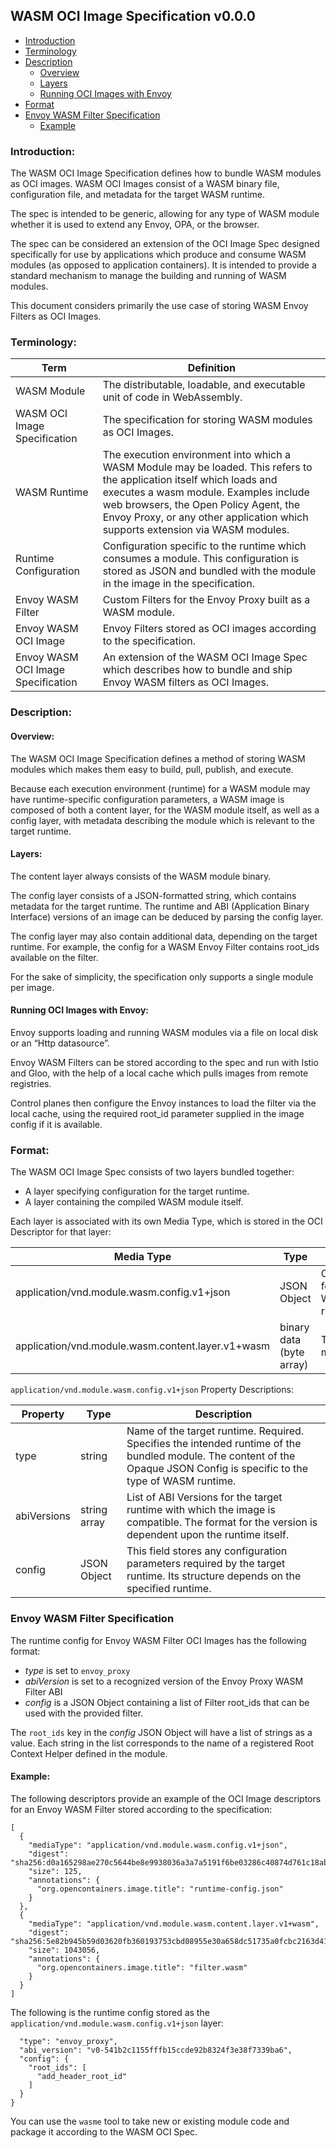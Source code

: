 
## WASM OCI Image Specification v0.0.0

- [Introduction](#introduction)
- [Terminology](#terminology)
- [Description](#description)
    - [Overview](#overview)
    - [Layers](#layers)
    - [Running OCI Images with Envoy](#running-oci-images-with-envoy)
- [Format](#format)
- [Envoy WASM Filter Specification](#envoy-wasm-filter-specification)
    - [Example](#example)


### Introduction:

The WASM OCI Image Specification defines how to bundle WASM modules as OCI images. WASM OCI Images consist of a WASM binary file, configuration file, and metadata for the target WASM runtime.

The spec is intended to be generic, allowing for any type of WASM module whether it is used to extend any Envoy, OPA, or the browser.

The spec can be considered an extension of the OCI Image Spec designed specifically for use by applications which produce and consume WASM modules (as opposed to application containers). It is intended to provide a standard mechanism to manage the building and running of WASM modules. 

This document considers primarily the use case of storing WASM Envoy Filters as OCI Images.

### Terminology:

| Term                               | Definition                                       |
|------------------------------------|--------------------------------------------------|
| WASM Module                        | The distributable, loadable, and executable unit of code in WebAssembly. 
| WASM OCI Image Specification       | The specification for storing WASM modules as OCI Images.
| WASM Runtime                       | The execution environment into which a WASM Module may be loaded. This refers to the application itself which loads and executes a wasm module. Examples include web browsers, the Open Policy Agent, the Envoy Proxy, or any other application which supports extension via WASM modules. 
| Runtime Configuration              | Configuration specific to the runtime which consumes a module. This configuration is stored as JSON and bundled with the module in the image in the specification. 
| Envoy WASM Filter                  | Custom Filters for the Envoy Proxy built as a WASM module.
| Envoy WASM OCI Image               | Envoy Filters stored as OCI images according to the specification. 
| Envoy WASM OCI Image Specification | An extension of the WASM OCI Image Spec which describes how to bundle and ship Envoy WASM filters as OCI Images. |

### Description:

#### Overview:

The WASM OCI Image Specification defines a method of storing WASM modules which makes them easy to build, pull, publish, and execute.

Because each execution environment (runtime) for a WASM module may have runtime-specific configuration parameters, a WASM image is composed of both a content layer, for the WASM module itself, as well as a config layer, with metadata describing the module which is relevant to the target runtime.

#### Layers:

The content layer always consists of the WASM module binary. 

The config layer consists of a JSON-formatted string, which contains metadata for the target runtime. The runtime and ABI (Application Binary Interface) versions of an image can be deduced by parsing the config layer. 

The config layer may also contain additional data, depending on the target runtime. For example, the config for a WASM Envoy Filter contains root_ids available on the filter. 

For the sake of simplicity, the specification only supports a single module per image.

#### Running OCI Images with Envoy:

Envoy supports loading and running WASM modules via a file on local disk or an “Http datasource”.

Envoy WASM Filters can be stored according to the spec and run with Istio and Gloo, with the help of a local cache which pulls images from remote registries.  

Control planes then configure the Envoy instances to load the filter via the local cache, using the required root_id parameter supplied in the image config if it is available.


### Format:

The WASM OCI Image Spec consists of two layers bundled together:
- A layer specifying configuration for the target runtime.
- A layer containing the compiled WASM module itself.

Each layer is associated with its own Media Type, which is stored in the OCI Descriptor for that layer:

| Media Type | Type | Description |
|------------|------|-------------|
| application/vnd.module.wasm.config.v1+json | JSON Object | Configuration for the Target WASM runtime.
| application/vnd.module.wasm.content.layer.v1+wasm | binary data (byte array) | The compiled module data |

`application/vnd.module.wasm.config.v1+json` Property Descriptions:

| Property   | Type | Description |
|------------|------|-------------|
| type | string | Name of the target runtime. Required. Specifies the intended runtime of the bundled module. The content of the Opaque JSON Config is specific to the type of WASM runtime. 
| abiVersions | string array | List of ABI Versions for the target runtime with which the image is compatible. The format for the version is dependent upon the runtime itself.
| config | JSON Object | This field stores any configuration parameters required by the target runtime. Its structure depends on the specified runtime. |


### Envoy WASM Filter Specification

The runtime config for Envoy WASM Filter OCI Images has the following format:

- *type* is set to `envoy_proxy`
- *abiVersion* is set to a recognized version of the Envoy Proxy WASM Filter ABI 
- *config* is a JSON Object containing a list of Filter root_ids that can be used with the provided filter. 

The `root_ids` key in the *config* JSON Object will have a list of strings as a value. Each string in the list corresponds to the name of a registered Root Context Helper defined in the module.

#### Example:

The following descriptors provide an example of the OCI Image descriptors for an Envoy WASM Filter stored according to the specification:
```
[
  {
    "mediaType": "application/vnd.module.wasm.config.v1+json",
    "digest": "sha256:d0a165298ae270c5644be8e9938036a3a7a5191f6be03286c40874d761c18abf",
    "size": 125,
    "annotations": {
      "org.opencontainers.image.title": "runtime-config.json"
    }
  },
  {
    "mediaType": "application/vnd.module.wasm.content.layer.v1+wasm",
    "digest": "sha256:5e82b945b59d03620fb360193753cbd08955e30a658dc51735a0fcbc2163d41c",
    "size": 1043056,
    "annotations": {
      "org.opencontainers.image.title": "filter.wasm"
    }
  }
]
```

The following is the runtime config stored as the `application/vnd.module.wasm.config.v1+json` layer:

```{
  "type": "envoy_proxy",
  "abi_version": "v0-541b2c1155fffb15ccde92b8324f3e38f7339ba6",
  "config": {
    "root_ids": [
      "add_header_root_id"
    ]
  }
}
```

You can use the `wasme` tool to take new or existing module code and package it according to the WASM OCI Spec.